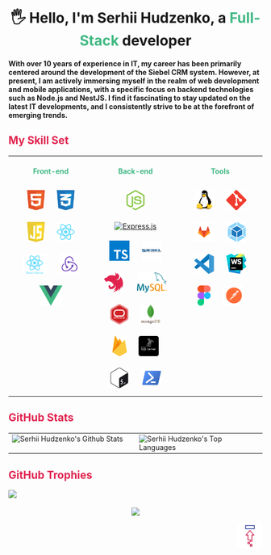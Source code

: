 <a id="top"></a>

# <div align="center">🖐 Hello, I'm Serhii Hudzenko, a <span style="color:#41b883;"> **Full-Stack** </span>developer</div>

#### With **over 10 years of experience in IT**, my career has been primarily centered around the development of the Siebel CRM system. However, at present, I am actively immersing myself in the realm of web development and mobile applications, with a specific focus on backend technologies such as Node.js and NestJS. I find it fascinating to stay updated on the latest IT developments, and I consistently strive to be at the forefront of emerging trends.

## <span style="color:#e0234e;">My Skill Set</span>

<table><tr><td valign="top" width="33%" align="center">

#### <div style="color: #41b883; margin-bottom: 10px;" align="center">Front-end</div>

<div align="center">
<a href="https://en.wikipedia.org/wiki/HTML5" target="_blank"><img style="margin: 10px" src="./img/frontend/html5.svg" alt="HTML5" height="40" /></a>
<a href="https://www.w3schools.com/css/" target="_blank"><img style="margin: 10px" src="./img/frontend/css3.svg" alt="CSS3" height="40" /></a>
<a href="https://www.javascript.com/" target="_blank"><img style="margin: 10px" src="./img/frontend/javascript.svg" alt="JavaScript" height="40" /></a>
<a href="https://reactjs.org/" target="_blank"><img style="margin: 10px" src="./img/frontend/react.svg" alt="React" height="40" /></a>
<a href="https://reactnative.dev/" target="_blank"><img style="margin: 10px" src="./img/frontend/react-native.svg" alt="React Native" height="40" /></a>
<a href="https://redux.js.org/" target="_blank"><img style="margin: 10px" src="./img/frontend/redux.svg" alt="Redux" height="40" /></a>
<a href="https://vuejs.org/" target="_blank"><img style="margin: 10px" src="./img/frontend/vue.svg" alt="Vue.js" height="40" /></a>
</div>

</td><td valign="top" width="33%" align="center">

#### <div style="color: #41b883; margin-bottom: 10px;" align="center">Back-end</div>

<div align="center">
<a href="https://nodejs.org/" target="_blank"><img style="margin: 10px" src="./img/backend/nodejs.svg" alt="Node.js" height="40" /></a>
<a href="https://expressjs.com/" target="_blank"><img style="margin: 10px" src="https://profilinator.rishav.dev/skills-assets/express-original-wordmark.svg" alt="Express.js" height="40" /></a>
<a href="https://www.typescriptlang.org/" target="_blank"><img style="margin: 10px" src="./img/backend/typescript.svg" alt="TypeScript" height="40" /></a>
<a href="https://www.oracle.com/cx/siebel/" target="_blank"><img style="margin: 10px" src="./img/backend/siebel.svg" alt="Siebel CRM" height="40" /></a>
<a href="https://nestjs.com/" target="_blank"><img style="margin: 10px" src="./img/backend/nestjs.svg" alt="NestJS" height="40" /></a>
<a href="https://www.mysql.com/" target="_blank"><img style="margin: 10px" src="./img/backend/db/mysql.svg" alt="MySQL" height="40" /></a>
<a href="https://www.oracle.com/in/index.html" target="_blank"><img style="margin: 10px" src="./img/backend/db/oracle-db.svg" alt="Oracle DB" height="40" /></a>
<a href="https://www.mongodb.com/" target="_blank"><img style="margin: 10px" src="./img/backend/db/mongodb.svg" alt="MongoDB" height="40" /></a>
<a href="https://firebase.google.com/" target="_blank"><img style="margin: 10px" src="./img/backend/db/firebase.svg" alt="Firebase" height="40" /></a>
<a href="https://www.microsoft.com/en-us/sql-server/" target="_blank"><img style="margin: 10px" src="./img/backend/db/mssql.png" alt="MSSql" height="40" /></a>
<a href="https://www.gnu.org/software/bash/" target="_blank"><img style="margin: 10px" src="./img/backend/bash.svg" alt="Bash" height="40" /></a>
<a href="https://learn.microsoft.com/en-us/powershell/" target="_blank"><img style="margin: 10px" src="./img/backend/powershell.png" alt="Powershell" height="40" /></a>
</div>

</td><td valign="top" width="33%" align="center">

#### <div style="color: #41b883; margin-bottom: 10px;" align="center">Tools</div>

<div align="center">
<a href="https://www.linux.org/" target="_blank"><img style="margin: 10px" src="./img/devops/os/linux.svg" alt="Linux" height="40" /></a>
<a href="https://github.com/" target="_blank"><img style="margin: 10px" src="./img/devops/tools/github.svg" alt="Git" height="40" /></a>
<a href="https://about.gitlab.com/" target="_blank"><img style="margin: 10px" src="./img/devops/tools/gitlab.svg" alt="GitLab" height="40" /></a>
<a href="https://webpack.js.org/" target="_blank"><img style="margin: 10px" src="./img/devops/tools/webpack.svg" alt="Webpack" height="40" /></a>
<a href="https://code.visualstudio.com/" target="_blank"><img style="margin: 10px" src="./img/devops/tools/vscode.svg" alt="VS Code" height="40" /></a>
<a href="https://www.jetbrains.com/webstorm/" target="_blank"><img style="margin: 10px" src="./img/devops/tools/webshtorm.svg" alt="Webstorm" height="40" /></a>
<a href="https://www.figma.com/community/" target="_blank"><img style="margin: 10px" src="./img/frontend/figma.svg" alt="Figma" height="40" /></a>
<a href="https://www.postman.com/" target="_blank"><img style="margin: 10px" src="./img/frontend/postman.svg" alt="Postman" height="40" /></a>
</div>

</td></tr></table>

<!-- Instuction to modify charts https://github.com/anuraghazra/github-readme-stats?tab=readme-ov-file#customization -->

## <span style="color:#e0234e;">GitHub Stats</span>

<table align="center" width="100%"><tr><td valign="top" width="50%" align="center>
<a href="https://github.com/gudzsv" height="100%">
<img  alt="Serhii Hudzenko's Github Stats" src="https://github-readme-stats.vercel.app/api?username=gudzsv&layout=compact&title_color=4ea5c9&text_bold=true&text_color=848d97&show_icons=true&icon_color=f78166&ring_color=f78166&bg_color=00000000&hide_border=true&border_radius=6&border_color=30363d"/></a>
</td><td valign="top" width="50%" align="center>
<a href="https://github.com/gudzsv" height="100%">
<img alt="Serhii Hudzenko's Top Languages" src="https://github-readme-stats.vercel.app/api/top-langs/?username=gudzsv&langs_count=8&count_private=true&layout=compact&title_color=4ea5c9&text_bold=false&text_color=848d97&bg_color=00000000&hide_border=true&border_radius=6&border_color=30363d" /></a>
</td></tr></table>

<!-- <b>Note:</b> Top languages is only a metric of the languages my public code consists of and doesn't reflect experience or skill level.-->

## <span style="color:#e0234e;">GitHub Trophies</span>

![](https://github-profile-trophy.vercel.app/?username=gudzsv&theme=radical&no-frame=false&no-bg=true&margin-w=4)
<br/>

<div align="center">
<img src="https://komarev.com/ghpvc/?username=gudzsv&&style=flat-square" align="center" />
</div>
<div align="right">

[<img scroll-behavior: smooth src="./img/go-up/up-strange.png" height="50" alt="Go up the page button" title="Go up the page"/>](#top)

</div>

<!--
**gudzsv/gudzsv** is a ✨ _special_ ✨ repository because its `README.md` (this file) appears on your GitHub profile.

Here are some ideas to get you started:

- 🔭 I’m currently working on ...
- 🌱 I’m currently learning ...
- 👯 I’m looking to collaborate on ...
- 🤔 I’m looking for help with ...
- 💬 Ask me about ...
- 📫 How to reach me: ...
- 😄 Pronouns: ...
- ⚡ Fun fact: ...
  -->
